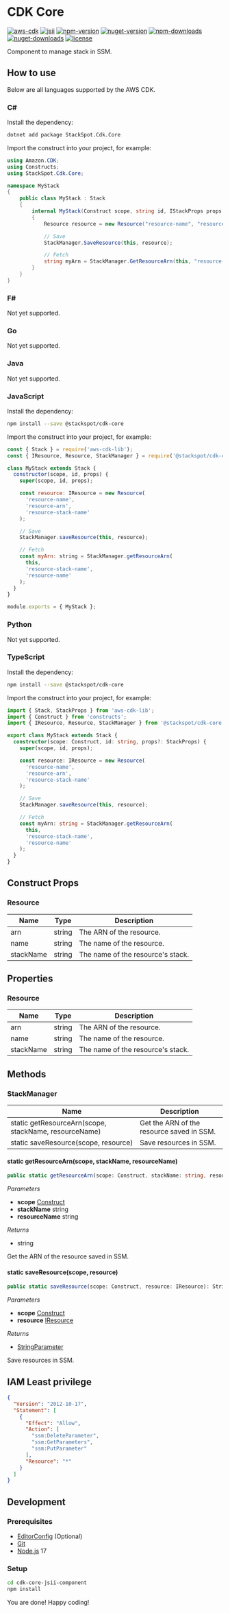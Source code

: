 # CDK Core

[![aws-cdk][badge-aws-cdk]][aws-cdk]
[![jsii][badge-jsii]][jsii]
[![npm-version][badge-npm-version]][npm-package]
[![nuget-version][badge-nuget-version]][nuget-package]
[![npm-downloads][badge-npm-downloads]][npm-package]
[![nuget-downloads][badge-nuget-downloads]][nuget-package]
[![license][badge-license]][license]

Component to manage stack in SSM.

## How to use

Below are all languages supported by the AWS CDK.

### C#

Install the dependency:

```sh
dotnet add package StackSpot.Cdk.Core
```

Import the construct into your project, for example:

```csharp
using Amazon.CDK;
using Constructs;
using StackSpot.Cdk.Core;

namespace MyStack
{
    public class MyStack : Stack
    {
        internal MyStack(Construct scope, string id, IStackProps props = null) : base(scope, id, props)
        {
            Resource resource = new Resource("resource-name", "resource-arn", "resource-stack-name");

            // Save
            StackManager.SaveResource(this, resource);

            // Fetch
            string myArn = StackManager.GetResourceArn(this, "resource-stack-name", "resource-name");
        }
    }
}
```

### F#

Not yet supported.

### Go

Not yet supported.

### Java

Not yet supported.

### JavaScript

Install the dependency:

```sh
npm install --save @stackspot/cdk-core
```

Import the construct into your project, for example:

```javascript
const { Stack } = require('aws-cdk-lib');
const { IResource, Resource, StackManager } = require('@stackspot/cdk-core');

class MyStack extends Stack {
  constructor(scope, id, props) {
    super(scope, id, props);

    const resource: IResource = new Resource(
      'resource-name',
      'resource-arn',
      'resource-stack-name'
    );

    // Save
    StackManager.saveResource(this, resource);

    // Fetch
    const myArn: string = StackManager.getResourceArn(
      this,
      'resource-stack-name',
      'resource-name'
    );
  }
}

module.exports = { MyStack };
```

### Python

Not yet supported.

### TypeScript

Install the dependency:

```sh
npm install --save @stackspot/cdk-core
```

Import the construct into your project, for example:

```typescript
import { Stack, StackProps } from 'aws-cdk-lib';
import { Construct } from 'constructs';
import { IResource, Resource, StackManager } from '@stackspot/cdk-core';

export class MyStack extends Stack {
  constructor(scope: Construct, id: string, props?: StackProps) {
    super(scope, id, props);

    const resource: IResource = new Resource(
      'resource-name',
      'resource-arn',
      'resource-stack-name'
    );

    // Save
    StackManager.saveResource(this, resource);

    // Fetch
    const myArn: string = StackManager.getResourceArn(
      this,
      'resource-stack-name',
      'resource-name'
    );
  }
}
```

## Construct Props

### Resource

| Name      | Type   | Description                       |
| --------- | ------ | --------------------------------- |
| arn       | string | The ARN of the resource.          |
| name      | string | The name of the resource.         |
| stackName | string | The name of the resource's stack. |

## Properties

### Resource

| Name      | Type   | Description                       |
| --------- | ------ | --------------------------------- |
| arn       | string | The ARN of the resource.          |
| name      | string | The name of the resource.         |
| stackName | string | The name of the resource's stack. |

## Methods

### StackManager

| Name                                                  | Description                               |
| ----------------------------------------------------- | ----------------------------------------- |
| static getResourceArn(scope, stackName, resourceName) | Get the ARN of the resource saved in SSM. |
| static saveResource(scope, resource)                  | Save resources in SSM.                    |

#### static getResourceArn(scope, stackName, resourceName)

```typescript
public static getResourceArn(scope: Construct, stackName: string, resourceName: string): string
```

_Parameters_

- **scope** [Construct][aws-cdk-construct]
- **stackName** string
- **resourceName** string

_Returns_

- string

Get the ARN of the resource saved in SSM.

#### static saveResource(scope, resource)

```typescript
public static saveResource(scope: Construct, resource: IResource): StringParameter
```

_Parameters_

- **scope** [Construct][aws-cdk-construct]
- **resource** [IResource](#resource)

_Returns_

- [StringParameter][aws-cdk-ssm-string-parameter]

Save resources in SSM.

## IAM Least privilege

```json
{
  "Version": "2012-10-17",
  "Statement": [
    {
      "Effect": "Allow",
      "Action": [
        "ssm:DeleteParameter",
        "ssm:GetParameters",
        "ssm:PutParameter"
      ],
      "Resource": "*"
    }
  ]
}
```

## Development

### Prerequisites

- [EditorConfig][editorconfig] (Optional)
- [Git][git]
- [Node.js][nodejs] 17

### Setup

```sh
cd cdk-core-jsii-component
npm install
```

You are done! Happy coding!

[aws-cdk]: https://aws.amazon.com/cdk
[aws-cdk-construct]: https://docs.aws.amazon.com/cdk/api/v2/docs/constructs.Construct.html
[aws-cdk-ssm-string-parameter]: https://docs.aws.amazon.com/cdk/api/v2/docs/aws-cdk-lib.aws_ssm.StringParameter.html
[badge-aws-cdk]: https://img.shields.io/github/package-json/dependency-version/stack-spot/cdk-core-jsii-component/dev/aws-cdk-lib
[badge-jsii]: https://img.shields.io/github/package-json/dependency-version/stack-spot/cdk-core-jsii-component/dev/jsii
[badge-license]: https://img.shields.io/github/license/stack-spot/cdk-core-jsii-component
[badge-npm-downloads]: https://img.shields.io/npm/dt/@stackspot/cdk-core?label=downloads%20%28npm%29
[badge-npm-version]: https://img.shields.io/npm/v/@stackspot/cdk-core
[badge-nuget-downloads]: https://img.shields.io/nuget/dt/StackSpot.Cdk.Core?label=downloads%20%28NuGet%29
[badge-nuget-version]: https://img.shields.io/nuget/vpre/StackSpot.Cdk.Core
[editorconfig]: https://editorconfig.org/
[git]: https://git-scm.com/downloads
[jsii]: https://aws.github.io/jsii/
[license]: https://github.com/stack-spot/cdk-core-jsii-component/blob/main/LICENSE
[nodejs]: https://nodejs.org/en/download/
[npm-package]: https://www.npmjs.com/package/@stackspot/cdk-core
[nuget-package]: https://www.nuget.org/packages/StackSpot.Cdk.Core
